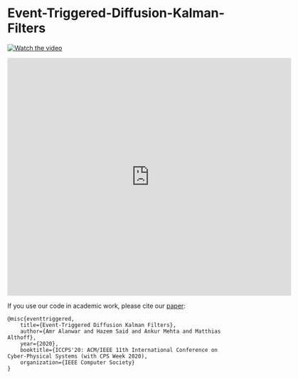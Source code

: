 # Event-Triggered-Diffusion-Kalman-Filters

[![Watch the video](https://youtu.be/IcBoE3KHGwQ/maxresdefault.jpg)](https://youtu.be/IcBoE3KHGwQ)

<iframe width="638" height="534" src="https://www.youtube.com/embed/IcBoE3KHGwQ" frameborder="0" allow="accelerometer; autoplay; encrypted-media; gyroscope; picture-in-picture" allowfullscreen></iframe>

If you use our code in academic work, please cite our [paper](https://arxiv.org/pdf/1609.00881.pdf):

```
@misc{eventtriggered,
    title={Event-Triggered Diffusion Kalman Filters},
    author={Amr Alanwar and Hazem Said and Ankur Mehta and Matthias Althoff},
    year={2020},
    booktitle={ICCPS'20: ACM/IEEE 11th International Conference on Cyber-Physical Systems (with CPS Week 2020),
    organization={IEEE Computer Society}
}



